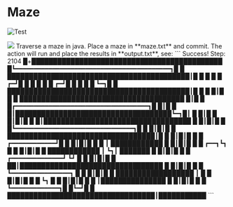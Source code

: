 # Maze

![Test](https://github.com/philiprbrenan/maze/workflows/Test/badge.svg)

<img src="infinity.png">
Traverse a maze in java.  Place a maze in **maze.txt** and commit.  The action will run and place the results in **output.txt**, see:
```
Success!
Step: 2104
█+████████████████████████████████████████████
█┗━━━━━━━━━━━━━━━━━━━━━━━━━━━━━━━━━━━━━━━━━━┓█
█ ██████████████████████████████████████████┃█
█ █     █                         █       ┏━┛█
█ █     █           █             █     ┏━┛█ █
█ █                 █                   ┗━┓█ █
██████████████████████████████████████████┃█ █
█                                        █┃█ █
█ ██████████████████████████████████████ █┃█ █
█┏━━━━━━━━━━━━━━━━━━━━━━━━━━━━━━━━━━━━┓█ █┃█ █
█┃████████████████████████████████████┗━┓█┃  █
█┃█                                  █ █┃█┃█ █
█┃██████████████████████████████████ █ █┃█┃█ █
█┗━━━━━━━━━━━━━━━━━━━━━━━━━━━━━━━━┓█ █ █┃█┃█ █
██████████████████████████████████┃█ █ █┃█┃█ █
█                    ┏━━━━━━━━━━━━┛█ █ █┃█┃█ █
█                    ┃  ████████████ █ █┃█┃█ █
█                ┏━━┓┗┓            █ █ █┃█┃█ █
████████████     ┃  ┗┓┃      ███████ █ █┃█┃█ █
█ ┏━━━━━━━━━━━━━━┛   ┗┛            █ █ █┃█┃█ █
██┃█████████████████████████████████ █ █┃█┃█ █
█ ┗━━━━━━━━━━━━━━━━┓               █ █ █┃█┃█ █
██████████████████ ┃               █ █ █┃█┃█ █
█                  ┗┓              █ █ █┃█┃█ █
█                   ┃███████████████ █ █┃█┃█ █
█                   ┗━━━━━━━━━━━━━┓█   █┗━┛█ █
██████████████████████████████████┃███████████
```
